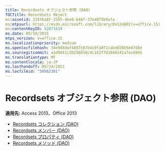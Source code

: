 ```yaml
---
title: Recordsets オブジェクト参照 (DAO)
TOCTitle: Recordsets Object
ms:assetid: 219f6a8f-1555-4be0-b46f-37e4075b9afa
ms:mtpsurl: https://msdn.microsoft.com/library/Dn124002(v=office.15)
ms:contentKeyID: 52071639
ms.date: 09/18/2015
mtps_version: v=office.15
ms.localizationpriority: medium
ms.openlocfilehash: 34e946daf4887c87b419fa071cabd028b5e47d8e
ms.sourcegitcommit: a1d9041c20256616c9c183f7d1049142a7ac6991
ms.translationtype: MT
ms.contentlocale: ja-JP
ms.lasthandoff: 09/24/2021
ms.locfileid: "59562301"
---
```

# <a name="recordsets-object-reference-dao"></a>Recordsets オブジェクト参照 (DAO)

**適用先:** Access 2013、Office 2013

- [Recordsets コレクション (DAO)](recordsets-collection-dao.md)
- [Recordsets メンバー (DAO)](recordsets-members-dao.md)
- [Recordsets プロパティ (DAO)](recordsets-properties-dao.md)
- [Recordsets メソッド (DAO)](recordsets-methods-dao.md)

